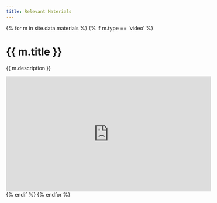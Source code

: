 ```yaml
---
title: Relevant Materials
---
```


{% for m in site.data.materials %}
{% if m.type == 'video' %}
<div class="video">
    <h1>{{ m.title }}</h1>
    <p>{{ m.description }}</p>
    <iframe width="560" height="315" src="https://www.youtube.com/embed/{{ m.video-id }}" 
    frameborder="0" allow="accelerometer; autoplay; clipboard-write; encrypted-media; 
    gyroscope; picture-in-picture" allowfullscreen></iframe>
</div>
{% endif %}
{% endfor %}

